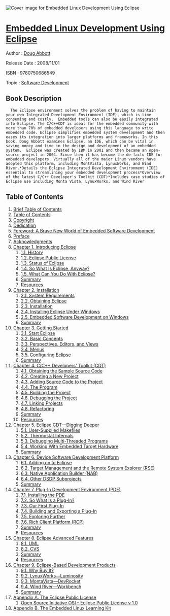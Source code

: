 ![Cover image for Embedded Linux Development Using Eclipse](https://imgdetail.ebookreading.net/cover/cover/software_development/EB9780750686549.jpg)

[Embedded Linux Development Using Eclipse](https://ebookreading.net/view/book/Embedded+Linux+Development+Using+Eclipse-EB9780750686549_1.html "Embedded Linux Development Using Eclipse")
====================================================================================================================

Author : [Doug Abbott](https://ebookreading.net/search/author/Doug+Abbott)

Release Date : 2008/11/01

ISBN : 9780750686549

Topic : [Software Development](https://ebookreading.net/search/category/software-development)

Book Description
-----------------

      The Eclipse environment solves the problem of having to maintain your own Integrated Development Environment (IDE), which is time consuming and costly.  Embedded tools can also be easily integrated into Eclipse. The C/C++CDT is ideal for the embedded community with more than 70% of embedded developers using this language to write embedded code. Eclipse simplifies embedded system development and then eases its integration into larger platforms and frameworks. In this book, Doug Abbott examines Eclipse, an IDE, which can be vital in saving money and time in the design and development of an embedded system.  Eclipse was created by IBM in 2001 and then became an open-source project in 2004. Since then it has become the de-facto IDE for embedded developers. Virtually all of the major Linux vendors have adopted this platform, including MontVista, LynuxWorks, and Wind River.*Details the Eclipse Integrated Development Environment (IDE) essential to streamlining your embedded development process*Overview of the latest C/C++ Developer's Toolkit (CDT)*Includes case studies of Eclipse use including Monta Vista, LynuxWorks, and Wind River
Table of Contents
-----------------

1. [Brief Table of Contents](https://ebookreading.net/view/book/Embedded+Linux+Development+Using+Eclipse-EB9780750686549_3.html#btoc)
1. [Table of Contents](https://ebookreading.net/view/book/Embedded+Linux+Development+Using+Eclipse-EB9780750686549_4.html#toc)
1. [Copyright](https://ebookreading.net/view/book/Embedded+Linux+Development+Using+Eclipse-EB9780750686549_5.html#copyrightpg)
1. [Dedication](https://ebookreading.net/view/book/Embedded+Linux+Development+Using+Eclipse-EB9780750686549_6.html#ded0001_B9780750686)
1. [Foreword: A Brave New World of Embedded Software Development](https://ebookreading.net/view/book/Embedded+Linux+Development+Using+Eclipse-EB9780750686549_7.html#for0001_B9780750686)
1. [Preface](https://ebookreading.net/view/book/Embedded+Linux+Development+Using+Eclipse-EB9780750686549_8.html#pre0001_B9780750686)
1. [Acknowledgments](https://ebookreading.net/view/book/Embedded+Linux+Development+Using+Eclipse-EB9780750686549_9.html#ack0001_B9780750686)
1. [Chapter 1. Introducing Eclipse](https://ebookreading.net/view/book/Embedded+Linux+Development+Using+Eclipse-EB9780750686549_10.html#c0001_B978075068654)
    1. [1.1. History](https://ebookreading.net/view/book/Embedded+Linux+Development+Using+Eclipse-EB9780750686549_10.html#s0005_B978075068654)
    1. [1.2. Eclipse Public License](https://ebookreading.net/view/book/Embedded+Linux+Development+Using+Eclipse-EB9780750686549_10.html#s0010_B978075068654)
    1. [1.3. Status of Eclipse](https://ebookreading.net/view/book/Embedded+Linux+Development+Using+Eclipse-EB9780750686549_10.html#s0015_B978075068654)
    1. [1.4. So What Is Eclipse, Anyway?](https://ebookreading.net/view/book/Embedded+Linux+Development+Using+Eclipse-EB9780750686549_10.html#s0020_B978075068654)
    1. [1.5. What Can You Do With Eclipse?](https://ebookreading.net/view/book/Embedded+Linux+Development+Using+Eclipse-EB9780750686549_10.html#s0050_B978075068654)
    1. [Summary](https://ebookreading.net/view/book/Embedded+Linux+Development+Using+Eclipse-EB9780750686549_10.html#s0055_B978075068654)
    1. [Resources](https://ebookreading.net/view/book/Embedded+Linux+Development+Using+Eclipse-EB9780750686549_10.html#further1)
1. [Chapter 2. Installation](https://ebookreading.net/view/book/Embedded+Linux+Development+Using+Eclipse-EB9780750686549_11.html#c0002_B978075068654)
    1. [2.1. System Requirements](https://ebookreading.net/view/book/Embedded+Linux+Development+Using+Eclipse-EB9780750686549_11.html#s0005_B978075068654)
    1. [2.2. Obtaining Eclipse](https://ebookreading.net/view/book/Embedded+Linux+Development+Using+Eclipse-EB9780750686549_11.html#s0020_B978075068654)
    1. [2.3. Installation](https://ebookreading.net/view/book/Embedded+Linux+Development+Using+Eclipse-EB9780750686549_11.html#s0025_B978075068654)
    1. [2.4. Installing Eclipse Under Windows](https://ebookreading.net/view/book/Embedded+Linux+Development+Using+Eclipse-EB9780750686549_11.html#s0035_B978075068654)
    1. [2.5. Embedded Software Development on Windows](https://ebookreading.net/view/book/Embedded+Linux+Development+Using+Eclipse-EB9780750686549_11.html#s0045_B978075068654)
    1. [Summary](https://ebookreading.net/view/book/Embedded+Linux+Development+Using+Eclipse-EB9780750686549_11.html#s0080_B978075068654)
1. [Chapter 3. Getting Started](https://ebookreading.net/view/book/Embedded+Linux+Development+Using+Eclipse-EB9780750686549_12.html#c0003_B978075068654)
    1. [3.1. Start Eclipse](https://ebookreading.net/view/book/Embedded+Linux+Development+Using+Eclipse-EB9780750686549_12.html#s0005_B978075068654)
    1. [3.2. Basic Concepts](https://ebookreading.net/view/book/Embedded+Linux+Development+Using+Eclipse-EB9780750686549_12.html#s0010_B978075068654)
    1. [3.3. Perspectives, Editors, and Views](https://ebookreading.net/view/book/Embedded+Linux+Development+Using+Eclipse-EB9780750686549_12.html#s0015_B978075068654)
    1. [3.4. Menus](https://ebookreading.net/view/book/Embedded+Linux+Development+Using+Eclipse-EB9780750686549_12.html#s0040_B978075068654)
    1. [3.5. Configuring Eclipse](https://ebookreading.net/view/book/Embedded+Linux+Development+Using+Eclipse-EB9780750686549_12.html#s0095_B978075068654)
    1. [Summary](https://ebookreading.net/view/book/Embedded+Linux+Development+Using+Eclipse-EB9780750686549_12.html#s0140_B978075068654)
1. [Chapter 4. C/C++ Developers&#39; Toolkit (CDT)](https://ebookreading.net/view/book/Embedded+Linux+Development+Using+Eclipse-EB9780750686549_13.html#c0004_B978075068654)
    1. [4.1. Obtaining the Sample Source Code](https://ebookreading.net/view/book/Embedded+Linux+Development+Using+Eclipse-EB9780750686549_13.html#s0005_B978075068654)
    1. [4.2. Creating a New Project](https://ebookreading.net/view/book/Embedded+Linux+Development+Using+Eclipse-EB9780750686549_13.html#s0010_B978075068654)
    1. [4.3. Adding Source Code to the Project](https://ebookreading.net/view/book/Embedded+Linux+Development+Using+Eclipse-EB9780750686549_13.html#s0015_B978075068654)
    1. [4.4. The Program](https://ebookreading.net/view/book/Embedded+Linux+Development+Using+Eclipse-EB9780750686549_13.html#s0035_B978075068654)
    1. [4.5. Building the Project](https://ebookreading.net/view/book/Embedded+Linux+Development+Using+Eclipse-EB9780750686549_13.html#s0040_B978075068654)
    1. [4.6. Debugging the Project](https://ebookreading.net/view/book/Embedded+Linux+Development+Using+Eclipse-EB9780750686549_13.html#s0045_B978075068654)
    1. [4.7. Linking Projects](https://ebookreading.net/view/book/Embedded+Linux+Development+Using+Eclipse-EB9780750686549_13.html#s0100_B978075068654)
    1. [4.8. Refactoring](https://ebookreading.net/view/book/Embedded+Linux+Development+Using+Eclipse-EB9780750686549_13.html#s0105_B978075068654)
    1. [Summary](https://ebookreading.net/view/book/Embedded+Linux+Development+Using+Eclipse-EB9780750686549_13.html#s0110_B978075068654)
    1. [Resources](https://ebookreading.net/view/book/Embedded+Linux+Development+Using+Eclipse-EB9780750686549_13.html#further2)
1. [Chapter 5. Eclipse CDT—Digging Deeper](https://ebookreading.net/view/book/Embedded+Linux+Development+Using+Eclipse-EB9780750686549_14.html#c0005_B978075068654)
    1. [5.1. User-Supplied Makefiles](https://ebookreading.net/view/book/Embedded+Linux+Development+Using+Eclipse-EB9780750686549_14.html#s0005_B978075068654)
    1. [5.2. Thermostat Internals](https://ebookreading.net/view/book/Embedded+Linux+Development+Using+Eclipse-EB9780750686549_14.html#s0015_B978075068654)
    1. [5.3. Debugging Multi-Threaded Programs](https://ebookreading.net/view/book/Embedded+Linux+Development+Using+Eclipse-EB9780750686549_14.html#s0025_B978075068654)
    1. [5.4. Working With Embedded Target Hardware](https://ebookreading.net/view/book/Embedded+Linux+Development+Using+Eclipse-EB9780750686549_14.html#s0035_B978075068654)
    1. [Summary](https://ebookreading.net/view/book/Embedded+Linux+Development+Using+Eclipse-EB9780750686549_14.html#s0080_B978075068654)
1. [Chapter 6. Device Software Development Platform](https://ebookreading.net/view/book/Embedded+Linux+Development+Using+Eclipse-EB9780750686549_15.html#c0006_B978075068654)
    1. [6.1. Adding on to Eclipse](https://ebookreading.net/view/book/Embedded+Linux+Development+Using+Eclipse-EB9780750686549_15.html#s0005_B978075068654)
    1. [6.2. Target Management and the Remote System Explorer (RSE)](https://ebookreading.net/view/book/Embedded+Linux+Development+Using+Eclipse-EB9780750686549_15.html#s0020_B978075068654)
    1. [6.3. Native Application Builder (NAB)](https://ebookreading.net/view/book/Embedded+Linux+Development+Using+Eclipse-EB9780750686549_15.html#s0060_B978075068654)
    1. [6.4. Other DSDP Subprojects](https://ebookreading.net/view/book/Embedded+Linux+Development+Using+Eclipse-EB9780750686549_15.html#s0095_B978075068654)
    1. [Summary](https://ebookreading.net/view/book/Embedded+Linux+Development+Using+Eclipse-EB9780750686549_15.html#s0110_B978075068654)
1. [Chapter 7. Plug-In Development Environment (PDE)](https://ebookreading.net/view/book/Embedded+Linux+Development+Using+Eclipse-EB9780750686549_16.html#c0007_B978075068654)
    1. [7.1. Installing the PDE](https://ebookreading.net/view/book/Embedded+Linux+Development+Using+Eclipse-EB9780750686549_16.html#s0005_B978075068654)
    1. [7.2. So What Is a Plug-In?](https://ebookreading.net/view/book/Embedded+Linux+Development+Using+Eclipse-EB9780750686549_16.html#s0010_B978075068654)
    1. [7.3. Our First Plug-In](https://ebookreading.net/view/book/Embedded+Linux+Development+Using+Eclipse-EB9780750686549_16.html#s0030_B978075068654)
    1. [7.4. Building and Exporting a Plug-In](https://ebookreading.net/view/book/Embedded+Linux+Development+Using+Eclipse-EB9780750686549_16.html#s0050_B978075068654)
    1. [7.5. Exploring Further](https://ebookreading.net/view/book/Embedded+Linux+Development+Using+Eclipse-EB9780750686549_16.html#s0070_B978075068654)
    1. [7.6. Rich Client Platform (RCP)](https://ebookreading.net/view/book/Embedded+Linux+Development+Using+Eclipse-EB9780750686549_16.html#s0075_B978075068654)
    1. [Summary](https://ebookreading.net/view/book/Embedded+Linux+Development+Using+Eclipse-EB9780750686549_16.html#s0090_B978075068654)
    1. [Resources](https://ebookreading.net/view/book/Embedded+Linux+Development+Using+Eclipse-EB9780750686549_16.html#further3)
1. [Chapter 8. Eclipse Advanced Features](https://ebookreading.net/view/book/Embedded+Linux+Development+Using+Eclipse-EB9780750686549_17.html#c0008_B978075068654)
    1. [8.1. UML](https://ebookreading.net/view/book/Embedded+Linux+Development+Using+Eclipse-EB9780750686549_17.html#s0005_B978075068654)
    1. [8.2. CVS](https://ebookreading.net/view/book/Embedded+Linux+Development+Using+Eclipse-EB9780750686549_17.html#s0040_B978075068654)
    1. [Summary](https://ebookreading.net/view/book/Embedded+Linux+Development+Using+Eclipse-EB9780750686549_17.html#s0070_B978075068654)
    1. [Resources](https://ebookreading.net/view/book/Embedded+Linux+Development+Using+Eclipse-EB9780750686549_17.html#further4)
1. [Chapter 9. Eclipse-Based Development Products](https://ebookreading.net/view/book/Embedded+Linux+Development+Using+Eclipse-EB9780750686549_18.html#c0009_B978075068654)
    1. [9.1. Why Buy It?](https://ebookreading.net/view/book/Embedded+Linux+Development+Using+Eclipse-EB9780750686549_18.html#s0005_B978075068654)
    1. [9.2. LynuxWorks—Luminosity](https://ebookreading.net/view/book/Embedded+Linux+Development+Using+Eclipse-EB9780750686549_18.html#s0010_B978075068654)
    1. [9.3. MontaVista—DevRocket](https://ebookreading.net/view/book/Embedded+Linux+Development+Using+Eclipse-EB9780750686549_18.html#s0040_B978075068654)
    1. [9.4. Wind River—Workbench](https://ebookreading.net/view/book/Embedded+Linux+Development+Using+Eclipse-EB9780750686549_18.html#s0070_B978075068654)
    1. [Summary](https://ebookreading.net/view/book/Embedded+Linux+Development+Using+Eclipse-EB9780750686549_18.html#s0120_B978075068654)
1. [Appendix A. The Eclipse Public License](https://ebookreading.net/view/book/Embedded+Linux+Development+Using+Eclipse-EB9780750686549_19.html#app0001_B9780750686)
    1. [Open Source Initiative OSI - Eclipse Public License v 1.0](https://ebookreading.net/view/book/Embedded+Linux+Development+Using+Eclipse-EB9780750686549_19.html#s0005_B978075068654)
1. [Appendix B. The Embedded Linux Learning Kit](https://ebookreading.net/view/book/Embedded+Linux+Development+Using+Eclipse-EB9780750686549_20.html#app0002_B9780750686)
